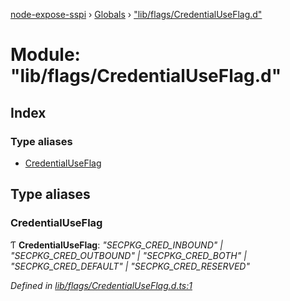 [node-expose-sspi](../README.md) › [Globals](../globals.md) › ["lib/flags/CredentialUseFlag.d"](_lib_flags_credentialuseflag_d_.md)

# Module: "lib/flags/CredentialUseFlag.d"

## Index

### Type aliases

* [CredentialUseFlag](_lib_flags_credentialuseflag_d_.md#credentialuseflag)

## Type aliases

###  CredentialUseFlag

Ƭ **CredentialUseFlag**: *"SECPKG_CRED_INBOUND" | "SECPKG_CRED_OUTBOUND" | "SECPKG_CRED_BOTH" | "SECPKG_CRED_DEFAULT" | "SECPKG_CRED_RESERVED"*

*Defined in [lib/flags/CredentialUseFlag.d.ts:1](https://github.com/jlguenego/node-expose-sspi/blob/3281b4b/lib/flags/CredentialUseFlag.d.ts#L1)*
